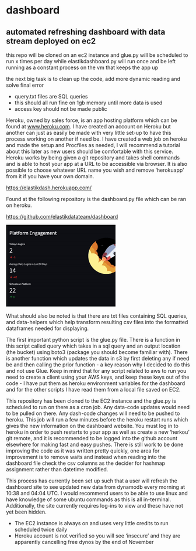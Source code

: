 # dashboard
## automated refreshing dashboard with data stream deployed on ec2
this repo will be cloned on an ec2 instance and glue.py will be scheduled to run x times per day while elastikdashboard.py will run once and be left running as a constant process on the vm that keeps the app up

the next big task is to clean up the code, add more dynamic reading and solve final error

* query.txt files are SQL queries
* this should all run fine on 1gb memory until more data is used
* access key should not be made public

Heroku, owned by sales force, is an app hosting platform which can be found at www.heroku.com. I have created an account on Heroku but another can just as easily be made with very little set-up to have this process working on another if need be. I have created a web job on heroku and made the setup and Procfiles as needed, I will recommend a tutorial about this later as new users should be comfortable with this service. Heroku works by being given a git repository and takes shell commands and is able to host your app at a URL to be accessible via browser. It is also possible to choose whatever URL name you wish and remove ‘herokuapp’ from it if you have your own domain.

https://elastikdash.herokuapp.com/

Found at the following repository is the dashboard.py file which can be ran on heroku.

https://github.com/elastikdatateam/dashboard






<img src="ezgif-5-4eb39a9fac.gif" width="300" height="223"/>






What should also be noted is that there are txt files containing SQL queries, and data-helpers which help transform resulting csv files into the formatted dataframes needed for displaying.

The first important python script is the glue.py file. There is a function in this script called query which takes in a sql query and an output location (the bucket) using boto3 (package you should become familiar with). There is another function which updates the data in s3 by first deleting any if need be and then calling the prior function - a key reason why I decided to do this and not use Glue. Keep in mind that for any script related to aws to run you need to create a client using your AWS keys, and keep these keys out of the code - I have put them as heroku environment variables for the dashboard and for the other scripts I have read them from a local file saved on EC2.


This repository has been cloned to the EC2 instance and the glue.py is scheduled to run on there as a cron job. Any data-code updates would need to be pulled on there. Any dash-code changes will need to be pushed to heroku. This job will run a few minutes before the heroku restart runs which gives the new information on the dashboard website. You must log in to heroku in order to push restarts to your app as well as create a new ‘herkou’ git remote, and it is recommended to be logged into the github account elsewhere for making fast and easy pushes. There is still work to be done improving the code as it was written pretty quickly, one area for improvement is to remove waits and instead when reading into the dashboard file check the csv columns as the decider for hashmap assignment rather than datetime modified.

This process has currently been set up such that a user will refresh the dashboard site to see updated new data from dynamodb every morning at 10:38 and 04:04 UTC. I would recommend users to be able to use linux and have knowledge of some ubuntu commands as this is all in-terminal. Additionally, the site currently requires log-ins to view and these have not yet been hidden.

* The EC2 instance is always on and uses very little credits to run scheduled twice daily
* Heroku account is not verified so you will see ‘insecure’ and they are apparently cancelling free dynos by the end of November
